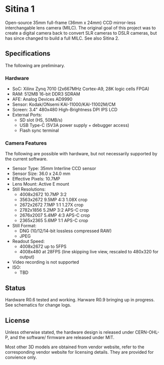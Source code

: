 # Sitina 1

Open-source 35mm full-frame (36mm x 24mm) CCD mirror-less interchangable lens camera (MILC). The original goal of this project was to create a digital camera back to convert SLR cameras to DSLR cameras, but has since changed to build a full MILC. See also Sitina 2.

## Specifications

The following are preliminary.

### Hardware

- SoC: Xilinx Zynq 7010 (2x667MHz Cortex-A9, 28K logic cells FPGA)
- RAM: 512MB 16-bit DDR3 SDRAM
- AFE: Analog Devices AD9990
- Sensor: Kodak/ONsemi KAI-11000/KAI-11002M/CM
- Screen: 3.4" 480x480 High-Brightness DPI IPS LCD
- External Ports:
  - SD slot (HS, 50MB/s)
  - USB Type-C (5V3A power supply + debugger access)
  - Flash sync terminal

### Camera Features

The following are possible with hardware, but not necessarily supported by the current software.

- Sensor Type: 35mm Interline CCD sensor
- Sensor Size: 36.0 x 24.0 mm
- Effective Pixels: 10.7MP
- Lens Mount: Active E mount
- Still Resolutions:
  - 4008x2672 10.7MP 3:2
  - 3563x2672 9.5MP 4:3 1.08X crop
  - 2672x2672 7.1MP 1:1 1.27X crop
  - 2782x1856 5.2MP 3:2 APS-C crop
  - 2676x2007 5.4MP 4:3 APS-C crop
  - 2365x2365 5.6MP 1:1 APS-C crop
- Still Format:
  - DNG (10/12/14-bit lossless compressed RAW)
  - JPEG
- Readout Speed:
  - 4008x2672 up to 5FPS
  - 4008x480 at 28FPS (line skipping live view, rescaled to 480x320 for output)
- Video recording is not supported
- ISO:
  - TBD

## Status

Hardware R0.6 tested and working. Harware R0.9 bringing up in progress. See schematics for change logs.

## License

Unless otherwise stated, the hardware design is released under CERN-OHL-P, and the software/ firmware are released under MIT.

Most other 3D models are obtained from vendor website, refer to the corresponding vendor website for licensing details. They are provided for convience only.